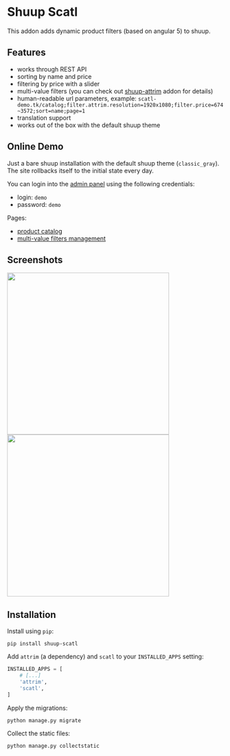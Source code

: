 # Shuup Scatl

This addon adds dynamic product filters (based on angular 5) to shuup.

## Features

- works through REST API
- sorting by name and price
- filtering by price with a slider
- multi-value filters (you can check out [shuup-attrim][1] addon for details)
- human-readable url parameters, example: `scatl-demo.tk/catalog;filter.attrim.resolution=1920x1080;filter.price=674~3572;sort=name;page=1`
- translation support
- works out of the box with the default shuup theme

## Online Demo

Just a bare shuup installation with the default shuup theme (`classic_gray`). The site rollbacks itself to the initial state every day.

You can login into the [admin panel](http://scatl-demo.tk/sa) using the following credentials:
- login: `demo`
- password: `demo`

Pages:
- [product catalog](http://scatl-demo.tk/catalog)
- [multi-value filters management](http://scatl-demo.tk/sa/attrim/)

## Screenshots
<a href="https://gitlab.com/nilit/shuup-scatl/raw/master/docs/1.png">
    <img src="https://gitlab.com/nilit/shuup-scatl/raw/master/docs/1.png" width="377px">
</a>
<a href="https://gitlab.com/nilit/shuup-scatl/raw/master/docs/2.png">
    <img src="https://gitlab.com/nilit/shuup-scatl/raw/master/docs/2.png" width="377px">
</a>

## Installation

Install using `pip`:
```
pip install shuup-scatl
```

Add `attrim` (a dependency) and `scatl` to your `INSTALLED_APPS` setting:
```python
INSTALLED_APPS = [
    # [...]
    'attrim',
    'scatl',
]
```

Apply the migrations:
```
python manage.py migrate
```

Collect the static files:
```
python manage.py collectstatic
```


[1]: https://gitlab.com/nilit/shuup-attrim
